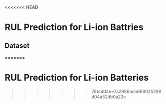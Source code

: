 <<<<<<< HEAD
# RUL Prediction for Li-ion Battries

## Dataset

=======
# RUL Prediction for Li-ion Batteries
>>>>>>> 78bb8f4ee7a2986acb689025298d04a52db0a23c
